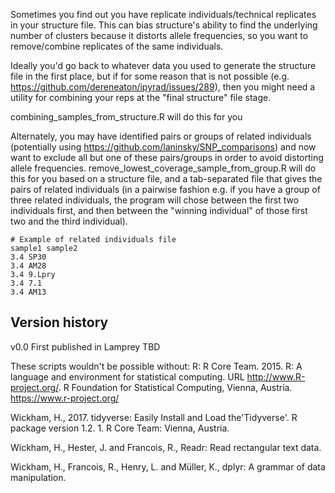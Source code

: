 Sometimes you find out you have replicate individuals/technical replicates in your structure file. This can bias structure's ability to find the underlying number of clusters because it distorts allele frequencies, so you want to remove/combine replicates of the same individuals.

Ideally you'd go back to whatever data you used to generate the structure file in the first place, but if for some reason that is not possible (e.g. https://github.com/dereneaton/ipyrad/issues/289), then you might need a utility for combining your reps at the "final structure" file stage.

combining_samples_from_structure.R will do this for you

Alternately, you may have identified pairs or groups of related individuals (potentially using https://github.com/laninsky/SNP_comparisons) and now want to exclude all but one of these pairs/groups in order to avoid distorting allele frequencies. remove_lowest_coverage_sample_from_group.R will do this for you based on a structure file, and a tab-separated file that gives the pairs of related individuals (in a pairwise fashion e.g. if you have a group of three related individuals, the program will chose between the first two individuals first, and then between the "winning individual" of those first two and the third individual).
```
# Example of related individuals file
sample1	sample2
3.4	SP30
3.4	AM28
3.4	9.Lpry
3.4	7.1
3.4	AM13
```

## Version history
v0.0 First published in Lamprey TBD

These scripts wouldn't be possible without:
R: R Core Team. 2015. R: A language and environment for statistical computing. URL http://www.R-project.org/. R Foundation for Statistical Computing, Vienna, Austria. https://www.r-project.org/

Wickham, H., 2017. tidyverse: Easily Install and Load the'Tidyverse'. R package version 1.2. 1. R Core Team: Vienna, Austria.

Wickham, H., Hester, J. and Francois, R., Readr: Read rectangular text data.  

Wickham, H., Francois, R., Henry, L. and Müller, K., dplyr: A grammar of data manipulation.

